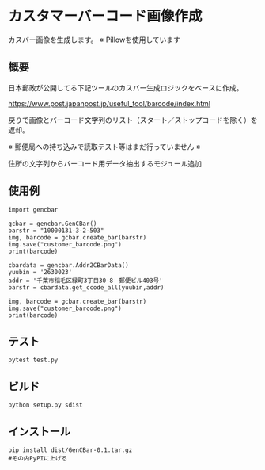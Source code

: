 # カスタマーバーコード画像作成

カスバー画像を生成します。
※ Pillowを使用しています

## 概要

日本郵政が公開してる下記ツールのカスバー生成ロジックをベースに作成。

https://www.post.japanpost.jp/useful_tool/barcode/index.html

戻りで画像とバーコード文字列のリスト（スタート／ストップコードを除く）を返却。

※ 郵便局への持ち込みで読取テスト等はまだ行っていません ※

住所の文字列からバーコード用データ抽出するモジュール追加

## 使用例

```
import gencbar

gcbar = gencbar.GenCBar()
barstr = "10000131-3-2-503"
img, barcode = gcbar.create_bar(barstr)
img.save("customer_barcode.png")
print(barcode)

cbardata = gencbar.Addr2CBarData()
yuubin = '2630023'
addr = '千葉市稲毛区緑町3丁目30-8　郵便ビル403号'
barstr = cbardata.get_ccode_all(yuubin,addr)

img, barcode = gcbar.create_bar(barstr)
img.save("customer_barcode.png")
print(barcode)
```


## テスト

```
pytest test.py
```


## ビルド

```
python setup.py sdist
```



## インストール

```
pip install dist/GenCBar-0.1.tar.gz
#その内PyPIに上げる
```




